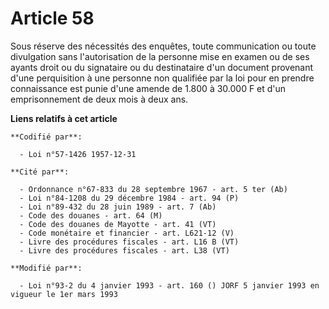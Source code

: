 # Article 58

Sous réserve des nécessités des enquêtes, toute communication ou toute divulgation sans l'autorisation de la personne mise en
examen ou de ses ayants droit ou du signataire ou du destinataire d'un document provenant d'une perquisition à une personne
non qualifiée par la loi pour en prendre connaissance est punie d'une amende de 1.800 à 30.000 F et d'un emprisonnement de
deux mois à deux ans.

**Liens relatifs à cet article**

	**Codifié par**:

	  - Loi n°57-1426 1957-12-31

	**Cité par**:

	  - Ordonnance n°67-833 du 28 septembre 1967 - art. 5 ter (Ab)
	  - Loi n°84-1208 du 29 décembre 1984 - art. 94 (P)
	  - Loi n°89-432 du 28 juin 1989 - art. 7 (Ab)
	  - Code des douanes - art. 64 (M)
	  - Code des douanes de Mayotte - art. 41 (VT)
	  - Code monétaire et financier - art. L621-12 (V)
	  - Livre des procédures fiscales - art. L16 B (VT)
	  - Livre des procédures fiscales - art. L38 (VT)

	**Modifié par**:

	  - Loi n°93-2 du 4 janvier 1993 - art. 160 () JORF 5 janvier 1993 en vigueur le 1er mars 1993
